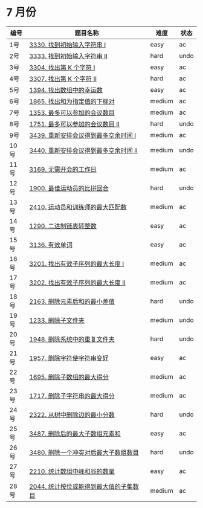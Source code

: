 # 7 月份

**编号**|**题目名称**|**难度**|**状态**
--------|------------|--------|--------
1号|[3330. 找到初始输入字符串 I](./第1题%203330.%20找到初始输入字符串%20I)|easy|ac
2号|[3333. 找到初始输入字符串 II](./第2题%203333.%20找到初始输入字符串%20II)|hard|undo
3号|[3304. 找出第 K 个字符 I](./第3题%203304.%20找出第%20K%20个字符%20I)|easy|ac
4号|[3307. 找出第 K 个字符 II](./第4题%203307.%20找出第%20K%20个字符%20II)|hard|ac
5号|[1394. 找出数组中的幸运数](./第5题%201394.%20找出数组中的幸运数)|easy|ac
6号|[1865. 找出和为指定值的下标对](./第6题%201865.%20找出和为指定值的下标对)|medium|ac
7号|[1353. 最多可以参加的会议数目](./第7题%201353.%20最多可以参加的会议数目)|medium|ac
8号|[1751. 最多可以参加的会议数目 II](./第8题%201751.%20最多可以参加的会议数目%20II)|hard|undo
9号|[3439. 重新安排会议得到最多空余时间 I](./第9题%203439.%20重新安排会议得到最多空余时间%20I)|medium|ac
10号|[3440. 重新安排会议得到最多空余时间 II](./第10题%203440.%20重新安排会议得到最多空余时间%20II)|medium|undo
11号|[3169. 无需开会的工作日](./第11题%203169.%20无需开会的工作日)|medium|ac
12号|[1900. 最佳运动员的比拼回合](./第12题%201900.%20最佳运动员的比拼回合)|hard|undo
13号|[2410. 运动员和训练师的最大匹配数](./第13题%202410.%20运动员和训练师的最大匹配数)|medium|ac
14号|[1290. 二进制链表转整数](./第14题%201290.%20二进制链表转整数)|easy|ac
15号|[3136. 有效单词](./第15题%203136.%20有效单词)|easy|ac
16号|[3201. 找出有效子序列的最大长度 I](./第16题%203201.%20找出有效子序列的最大长度%20I)|medium|ac
17号|[3202. 找出有效子序列的最大长度 II](./第17题%203202.%20找出有效子序列的最大长度%20II)|medium|ac
18号|[2163. 删除元素后和的最小差值](./第18题%202163.%20删除元素后和的最小差值)|hard|undo
19号|[1233. 删除子文件夹](./第19题%201233.%20删除子文件夹)|medium|undo
20号|[1948. 删除系统中的重复文件夹](./第20题%201948.%20删除系统中的重复文件夹)|hard|undo
21号|[1957. 删除字符使字符串变好](./第21题%201957.%20删除字符使字符串变好)|easy|ac
22号|[1695. 删除子数组的最大得分](./第22题%201695.%20删除子数组的最大得分)|medium|ac
23号|[1717. 删除子字符串的最大得分](./第23题%201717.%20删除子字符串的最大得分)|medium|ac
24号|[2322. 从树中删除边的最小分数](./第24题%202322.%20从树中删除边的最小分数)|hard|undo
25号|[3487. 删除后的最大子数组元素和](./第25题%203487.%20删除后的最大子数组元素和)|easy|ac
26号|[3480. 删除一个冲突对后最大子数组数目](./第26题%203480.%20删除一个冲突对后最大子数组数目)|hard|undo
27号|[2210. 统计数组中峰和谷的数量](./第27题%202210.%20统计数组中峰和谷的数量)|easy|ac
28号|[2044. 统计按位或能得到最大值的子集数目](./第28题%202044.%20统计按位或能得到最大值的子集数目)|medium|ac
